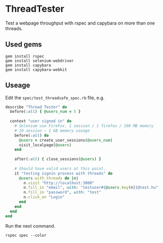 ThreadTester
============

Test a webpage throughput with rspec and capybara on more than one threads.

Used gems
---------

```
gem install rspec
gem install selenium-webdriver
gem install capybara
gem install capybara-webkit
```

Useage
------
Edit the `spec/test_threadsafe_spec.rb` file, e.g.

```ruby
describe "Thread Tester" do
  before(:all) { @users_num = 5 }
  
  context "user signed in" do
    # Selenium use FireFox. 1 session / 1 firefox / 100 MB memory
    # 10 session ~ 1 GB memory useage
    before(:all) do
      @users = create_user_sessions(@users_num)
      visit_localpage(@users)
    end
    
    after(:all) { close_sessions(@users) }
    
    # Should have valid users at this point.
    it "testing signin process with threads" do
      @users.with_threads do |n|
        n.visit "http://localhost:3000"
        n.fill_in "email", with: "testuser#{@users.key(n)}@test.hu"
        n.fill_in "password", with: "test"
        n.click_on "Login"
      end
    end
  end
end
```

Run the next command.

```
rspec spec --color
```

